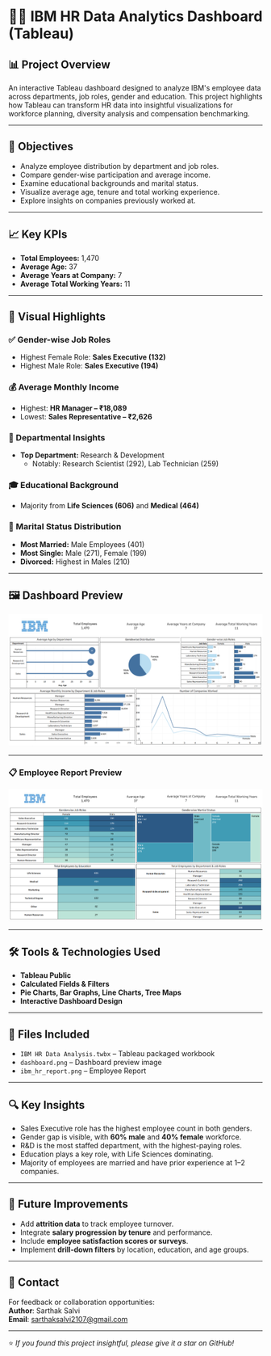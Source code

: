 # 👨‍💼 IBM HR Data Analytics Dashboard (Tableau)

## 📊 Project Overview

An interactive Tableau dashboard designed to analyze IBM's employee data across departments, job roles, gender and education. This project highlights how Tableau can transform HR data into insightful visualizations for workforce planning, diversity analysis and compensation benchmarking.

---

## 🎯 Objectives

- Analyze employee distribution by department and job roles.
- Compare gender-wise participation and average income.
- Examine educational backgrounds and marital status.
- Visualize average age, tenure and total working experience.
- Explore insights on companies previously worked at.

---

## 📈 Key KPIs

- **Total Employees:** 1,470  
- **Average Age:** 37  
- **Average Years at Company:** 7  
- **Average Total Working Years:** 11

---

## 📌 Visual Highlights

### ✅ Gender-wise Job Roles
- Highest Female Role: **Sales Executive (132)**
- Highest Male Role: **Sales Executive (194)**

### 💰 Average Monthly Income
- Highest: **HR Manager – ₹18,089**
- Lowest: **Sales Representative – ₹2,626**

### 🏢 Departmental Insights
- **Top Department:** Research & Development  
  - Notably: Research Scientist (292), Lab Technician (259)

### 🎓 Educational Background
- Majority from **Life Sciences (606)** and **Medical (464)**

### 💍 Marital Status Distribution
- **Most Married:** Male Employees (401)
- **Most Single:** Male (271), Female (199)
- **Divorced:** Highest in Males (210)

---

## 🖼️ Dashboard Preview

![IBM HR Dashboard Preview](dashboard.png) <!-- Replace with correct image path -->

---

### 📋 Employee Report Preview
![IBM Employee Report](ibm_hr_report.png) <!-- Replace with the actual path if hosted -->

---

## 🛠 Tools & Technologies Used

- **Tableau Public**
- **Calculated Fields & Filters**
- **Pie Charts, Bar Graphs, Line Charts, Tree Maps**
- **Interactive Dashboard Design**

---

## 📁 Files Included

- `IBM HR Data Analysis.twbx` – Tableau packaged workbook  
- `dashboard.png` – Dashboard preview image  
- `ibm_hr_report.png` – Employee Report   

---

## 🔍 Key Insights

- Sales Executive role has the highest employee count in both genders.
- Gender gap is visible, with **60% male** and **40% female** workforce.
- R&D is the most staffed department, with the highest-paying roles.
- Education plays a key role, with Life Sciences dominating.
- Majority of employees are married and have prior experience at 1–2 companies.

---

## 🚀 Future Improvements

- Add **attrition data** to track employee turnover.
- Integrate **salary progression by tenure** and performance.
- Include **employee satisfaction scores or surveys**.
- Implement **drill-down filters** by location, education, and age groups.

---

## 📧 Contact

For feedback or collaboration opportunities:  
**Author**: Sarthak Salvi  
**Email**: [sarthaksalvi2107@gmail.com](mailto:sarthaksalvi2107@gmail.com)

---

⭐ *If you found this project insightful, please give it a star on GitHub!*
